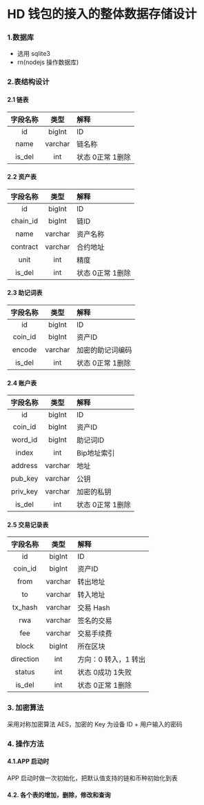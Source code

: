 # HD 钱包的接入的整体数据存储设计

### 1.数据库

- 选用 sqlite3
- rn(nodejs 操作数据库)

### 2.表结构设计

#### 2.1 链表
| 字段名称  |  类型  |   解释 |
|:-------:|:-----:|:--------|
|   id    | bigInt |  ID   |
|   name  | varchar| 链名称 |
|  is_del |  int   | 状态 0正常 1删除|


#### 2.2 资产表
| 字段名称  |  类型  |   解释 |
|:-------:|:-----:|:--------|
| id      | bigInt|   ID   |
| chain_id| bigInt|   链ID  |
| name    |varchar|  资产名称|
| contract|varchar|  合约地址|
| unit    | int   |  精度   |
| is_del  |  int  | 状态 0正常 1删除|


#### 2.3 助记词表
| 字段名称  |  类型  |   解释 |
|:-------:|:-----:|:--------|
| id      | bigInt|   ID    |
| coin_id | bigInt|   资产ID |
| encode  |varchar|  加密的助记词编码   |
| is_del  |  int  | 状态 0正常 1删除|


#### 2.4 账户表
| 字段名称  |  类型  |   解释 |
|:-------:|:-----:|:--------|
| id      | bigInt|   ID    |
| coin_id | bigInt|   资产ID |
| word_id | bigInt|   助记词ID |
| index   |  int  |  Bip地址索引 |
| address |varchar|   地址   |
| pub_key |varchar|   公钥    |
| priv_key|varchar|  加密的私钥    |
| is_del  |  int  | 状态 0正常 1删除|


#### 2.5 交易记录表
| 字段名称  |  类型  |   解释 |
|:-------:|:-----:|:--------|
| id      | bigInt|   ID    |
| coin_id | bigInt|   资产ID |
| from    |varchar|   转出地址 |
| to      |varchar|   转入地址 |
| tx_hash |varchar|  交易 Hash |
| rwa     |varchar|  签名的交易 |
| fee     |varchar|  交易手续费 |
| block   |bigInt |  所在区块 |
| direction|int |  方向：0 转入，1 转出 |
| status  |  int  | 状态  0成功  1失败|
| is_del  |  int  | 状态 0正常 1删除|


### 3. 加密算法

采用对称加密算法 AES，加密的 Key 为设备 ID + 用户输入的密码


### 4. 操作方法


#### 4.1.APP 启动时

APP 启动时做一次初始化，把默认值支持的链和币种初始化到表

#### 4.2. 各个表的增加，删除，修改和查询





